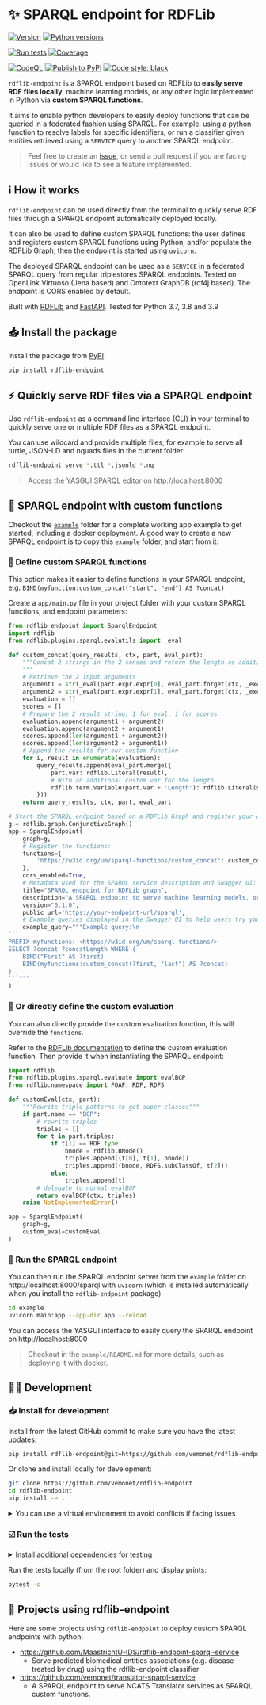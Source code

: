 # ✨ SPARQL endpoint for RDFLib

[![Version](https://img.shields.io/pypi/v/rdflib-endpoint)](https://pypi.org/project/rdflib-endpoint) [![Python versions](https://img.shields.io/pypi/pyversions/rdflib-endpoint)](https://pypi.org/project/rdflib-endpoint)

[![Run tests](https://github.com/vemonet/rdflib-endpoint/actions/workflows/run-tests.yml/badge.svg)](https://github.com/vemonet/rdflib-endpoint/actions/workflows/run-tests.yml) [![Coverage](https://sonarcloud.io/api/project_badges/measure?project=vemonet_rdflib-endpoint&metric=coverage)](https://sonarcloud.io/dashboard?id=vemonet_rdflib-endpoint)

[![CodeQL](https://github.com/vemonet/rdflib-endpoint/actions/workflows/codeql-analysis.yml/badge.svg)](https://github.com/vemonet/rdflib-endpoint/actions/workflows/codeql-analysis.yml) [![Publish to PyPI](https://github.com/vemonet/rdflib-endpoint/actions/workflows/publish-package.yml/badge.svg)](https://github.com/vemonet/rdflib-endpoint/actions/workflows/publish-package.yml) [![Code style: black](https://img.shields.io/badge/code%20style-black-000000.svg)](https://github.com/psf/black)

`rdflib-endpoint` is a SPARQL endpoint based on RDFLib to **easily serve RDF files locally**, machine learning models, or any other logic implemented in Python via **custom SPARQL functions**.

It aims to enable python developers to easily deploy functions that can be queried in a federated fashion using SPARQL. For example: using a python function to resolve labels for specific identifiers, or run a classifier given entities retrieved using a `SERVICE` query to another SPARQL endpoint.

> Feel free to create an [issue](/issues), or send a pull request if you are facing issues or would like to see a feature implemented.

## ℹ️ How it works

`rdflib-endpoint` can be used directly from the terminal to quickly serve RDF files through a SPARQL endpoint automatically deployed locally.

It can also be used to define custom SPARQL functions: the user defines and registers custom SPARQL functions using Python, and/or populate the RDFLib Graph, then the endpoint is started using `uvicorn`. 

The deployed SPARQL endpoint can be used as a `SERVICE` in a federated SPARQL query from regular triplestores SPARQL endpoints. Tested on OpenLink Virtuoso (Jena based) and Ontotext GraphDB (rdf4j based). The endpoint is CORS enabled by default.

Built with [RDFLib](https://github.com/RDFLib/rdflib) and [FastAPI](https://fastapi.tiangolo.com/). Tested for Python 3.7, 3.8 and 3.9

## 📥 Install the package

Install the package from [PyPI](https://pypi.org/project/rdflib-endpoint/):

```bash
pip install rdflib-endpoint
```

## ⚡️ Quickly serve RDF files via a SPARQL endpoint

Use `rdflib-endpoint` as a command line interface (CLI) in your terminal to quickly serve one or multiple RDF files as a SPARQL endpoint.

You can use wildcard and provide multiple files, for example to serve all turtle, JSON-LD and nquads files in the current folder:

```bash
rdflib-endpoint serve *.ttl *.jsonld *.nq
```

> Access the YASGUI SPARQL editor on http://localhost:8000

## 🐍 SPARQL endpoint with custom functions

Checkout the [`example`](https://github.com/vemonet/rdflib-endpoint/tree/main/example) folder for a complete working app example to get started, including a docker deployment. A good way to create a new SPARQL endpoint is to copy this `example` folder, and start from it.

### 📝 Define custom SPARQL functions

This option makes it easier to define functions in your SPARQL endpoint, e.g. `BIND(myfunction:custom_concat("start", "end") AS ?concat)`

Create a `app/main.py` file in your project folder with your custom SPARQL functions, and endpoint parameters:

````python
from rdflib_endpoint import SparqlEndpoint
import rdflib
from rdflib.plugins.sparql.evalutils import _eval

def custom_concat(query_results, ctx, part, eval_part):
    """Concat 2 strings in the 2 senses and return the length as additional Length variable
    """
    # Retrieve the 2 input arguments
    argument1 = str(_eval(part.expr.expr[0], eval_part.forget(ctx, _except=part.expr._vars)))
    argument2 = str(_eval(part.expr.expr[1], eval_part.forget(ctx, _except=part.expr._vars)))
    evaluation = []
    scores = []
    # Prepare the 2 result string, 1 for eval, 1 for scores
    evaluation.append(argument1 + argument2)
    evaluation.append(argument2 + argument1)
    scores.append(len(argument1 + argument2))
    scores.append(len(argument2 + argument1))
    # Append the results for our custom function
    for i, result in enumerate(evaluation):
        query_results.append(eval_part.merge({
            part.var: rdflib.Literal(result),
            # With an additional custom var for the length
            rdflib.term.Variable(part.var + 'Length'): rdflib.Literal(scores[i])
        }))
    return query_results, ctx, part, eval_part

# Start the SPARQL endpoint based on a RDFLib Graph and register your custom functions
g = rdflib.graph.ConjunctiveGraph()
app = SparqlEndpoint(
    graph=g,
    # Register the functions:
    functions={
        'https://w3id.org/um/sparql-functions/custom_concat': custom_concat
    },
    cors_enabled=True,
    # Metadata used for the SPARQL service description and Swagger UI:
    title="SPARQL endpoint for RDFLib graph", 
    description="A SPARQL endpoint to serve machine learning models, or any other logic implemented in Python. \n[Source code](https://github.com/vemonet/rdflib-endpoint)",
    version="0.1.0",
    public_url='https://your-endpoint-url/sparql',
    # Example queries displayed in the Swagger UI to help users try your function
    example_query="""Example query:\n
```
PREFIX myfunctions: <https://w3id.org/um/sparql-functions/>
SELECT ?concat ?concatLength WHERE {
    BIND("First" AS ?first)
    BIND(myfunctions:custom_concat(?first, "last") AS ?concat)
}
```"""
)
````

### 📝 Or directly define the custom evaluation

You can also directly provide the custom evaluation function, this will override the `functions`.

Refer to the [RDFLib documentation](https://rdflib.readthedocs.io/en/stable/_modules/examples/custom_eval.html) to define the custom evaluation function. Then provide it when instantiating the SPARQL endpoint:

```python
import rdflib
from rdflib.plugins.sparql.evaluate import evalBGP
from rdflib.namespace import FOAF, RDF, RDFS

def customEval(ctx, part):
    """Rewrite triple patterns to get super-classes"""
    if part.name == "BGP":
        # rewrite triples
        triples = []
        for t in part.triples:
            if t[1] == RDF.type:
                bnode = rdflib.BNode()
                triples.append((t[0], t[1], bnode))
                triples.append((bnode, RDFS.subClassOf, t[2]))
            else:
                triples.append(t)
        # delegate to normal evalBGP
        return evalBGP(ctx, triples)
    raise NotImplementedError()

app = SparqlEndpoint(
    graph=g,
    custom_eval=customEval
)
```

### 🦄 Run the SPARQL endpoint

You can then run the SPARQL endpoint server from the `example` folder on http://localhost:8000/sparql with `uvicorn` (which is installed automatically when you install the `rdflib-endpoint` package)

```bash
cd example
uvicorn main:app --app-dir app --reload
```

You can access the YASGUI interface to easily query the SPARQL endpoint on http://localhost:8000

> Checkout in the `example/README.md` for more details, such as deploying it with docker.

## 🧑‍💻 Development

### 📥 Install for development

Install from the latest GitHub commit to make sure you have the latest updates:

```bash
pip install rdflib-endpoint@git+https://github.com/vemonet/rdflib-endpoint@main
```

Or clone and install locally for development:

```bash
git clone https://github.com/vemonet/rdflib-endpoint
cd rdflib-endpoint
pip install -e .
```

<details><summary>You can use a virtual environment to avoid conflicts if facing issues</summary>

```bash
# Create the virtual environment folder in your workspace
python3 -m venv .venv
# Activate it using a script in the created folder
source .venv/bin/activate
```
</details>

### ☑️ Run the tests

<details><summary>Install additional dependencies for testing</summary>

```bash
pip install pytest requests
```

</details>

Run the tests locally (from the root folder) and display prints:

```bash
pytest -s
```

## 📂 Projects using rdflib-endpoint

Here are some projects using `rdflib-endpoint` to deploy custom SPARQL endpoints with python:

* https://github.com/MaastrichtU-IDS/rdflib-endpoint-sparql-service
  * Serve predicted biomedical entities associations (e.g. disease treated by drug) using the rdflib-endpoint classifier
* https://github.com/vemonet/translator-sparql-service
  * A SPARQL endpoint to serve NCATS Translator services as SPARQL custom functions.

